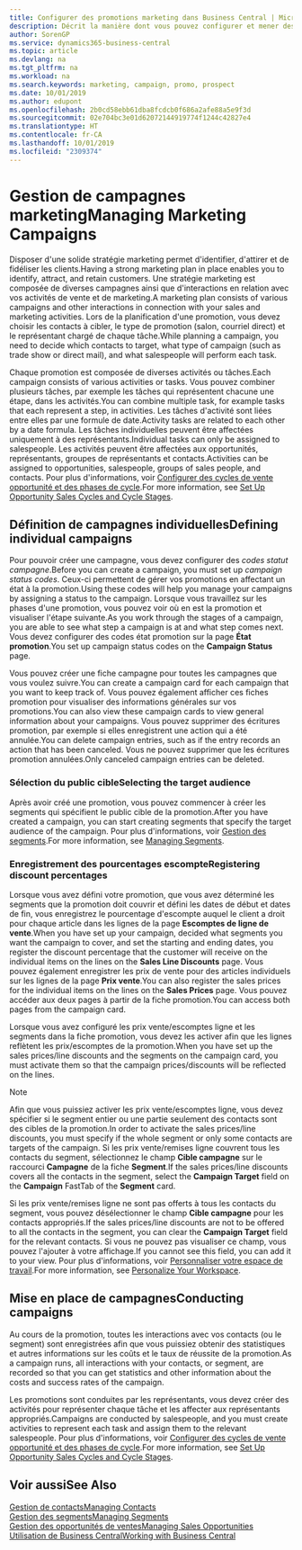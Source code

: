 ```yaml
---
title: Configurer des promotions marketing dans Business Central | Microsoft Docs
description: Décrit la manière dont vous pouvez configurer et mener des promotions marketing dans Business Central afin de vous aider à identifier et attirer des prospects et à fidéliser les clients.
author: SorenGP
ms.service: dynamics365-business-central
ms.topic: article
ms.devlang: na
ms.tgt_pltfrm: na
ms.workload: na
ms.search.keywords: marketing, campaign, promo, prospect
ms.date: 10/01/2019
ms.author: edupont
ms.openlocfilehash: 2b0cd58ebb61dba8fcdcb0f686a2afe88a5e9f3d
ms.sourcegitcommit: 02e704bc3e01d62072144919774f1244c42827e4
ms.translationtype: HT
ms.contentlocale: fr-CA
ms.lasthandoff: 10/01/2019
ms.locfileid: "2309374"
---
```

# <a name="managing-marketing-campaigns"></a><span data-ttu-id="d11c7-103">Gestion de campagnes marketing</span><span class="sxs-lookup"><span data-stu-id="d11c7-103">Managing Marketing Campaigns</span></span>
<span data-ttu-id="d11c7-104">Disposer d'une solide stratégie marketing permet d'identifier, d'attirer et de fidéliser les clients.</span><span class="sxs-lookup"><span data-stu-id="d11c7-104">Having a strong marketing plan in place enables you to identify, attract, and retain customers.</span></span> <span data-ttu-id="d11c7-105">Une stratégie marketing est composée de diverses campagnes ainsi que d'interactions en relation avec vos activités de vente et de marketing.</span><span class="sxs-lookup"><span data-stu-id="d11c7-105">A marketing plan consists of various campaigns and other interactions in connection with your sales and marketing activities.</span></span> <span data-ttu-id="d11c7-106">Lors de la planification d'une promotion, vous devez choisir les contacts à cibler, le type de promotion (salon, courriel direct) et le représentant chargé de chaque tâche.</span><span class="sxs-lookup"><span data-stu-id="d11c7-106">While planning a campaign, you need to decide which contacts to target, what type of campaign (such as trade show or direct mail), and what salespeople will perform each task.</span></span>

<span data-ttu-id="d11c7-107">Chaque promotion est composée de diverses activités ou tâches.</span><span class="sxs-lookup"><span data-stu-id="d11c7-107">Each campaign consists of various activities or tasks.</span></span> <span data-ttu-id="d11c7-108">Vous pouvez combiner plusieurs tâches, par exemple les tâches qui représentent chacune une étape, dans les activités.</span><span class="sxs-lookup"><span data-stu-id="d11c7-108">You can combine multiple task, for example tasks that each represent a step, in activities.</span></span> <span data-ttu-id="d11c7-109">Les tâches d'activité sont liées entre elles par une formule de date.</span><span class="sxs-lookup"><span data-stu-id="d11c7-109">Activity tasks are related to each other by a date formula.</span></span> <span data-ttu-id="d11c7-110">Les tâches individuelles peuvent être affectées uniquement à des représentants.</span><span class="sxs-lookup"><span data-stu-id="d11c7-110">Individual tasks can only be assigned to salespeople.</span></span> <span data-ttu-id="d11c7-111">Les activités peuvent être affectées aux opportunités, représentants, groupes de représentants et contacts.</span><span class="sxs-lookup"><span data-stu-id="d11c7-111">Activities can be assigned to opportunities, salespeople, groups of sales people, and contacts.</span></span> <span data-ttu-id="d11c7-112">Pour plus d'informations, voir [Configurer des cycles de vente opportunité et des phases de cycle](marketing-how-setup-opportunity-sales-cycles-stages.md).</span><span class="sxs-lookup"><span data-stu-id="d11c7-112">For more information, see [Set Up Opportunity Sales Cycles and Cycle Stages](marketing-how-setup-opportunity-sales-cycles-stages.md).</span></span>

## <a name="defining-individual-campaigns"></a><span data-ttu-id="d11c7-113">Définition de campagnes individuelles</span><span class="sxs-lookup"><span data-stu-id="d11c7-113">Defining individual campaigns</span></span>
<span data-ttu-id="d11c7-114">Pour pouvoir créer une campagne, vous devez configurer des *codes statut campagne*.</span><span class="sxs-lookup"><span data-stu-id="d11c7-114">Before you can create a campaign, you must set up *campaign status codes*.</span></span> <span data-ttu-id="d11c7-115">Ceux-ci permettent de gérer vos promotions en affectant un état à la promotion.</span><span class="sxs-lookup"><span data-stu-id="d11c7-115">Using these codes will help you manage your campaigns by assigning a status to the campaign.</span></span> <span data-ttu-id="d11c7-116">Lorsque vous travaillez sur les phases d'une promotion, vous pouvez voir où en est la promotion et visualiser l'étape suivante.</span><span class="sxs-lookup"><span data-stu-id="d11c7-116">As you work through the stages of a campaign, you are able to see what step a campaign is at and what step comes next.</span></span> <span data-ttu-id="d11c7-117">Vous devez configurer des codes état promotion sur la page **État promotion**.</span><span class="sxs-lookup"><span data-stu-id="d11c7-117">You set up campaign status codes on the **Campaign Status** page.</span></span>

<span data-ttu-id="d11c7-118">Vous pouvez créer une fiche campagne pour toutes les campagnes que vous voulez suivre.</span><span class="sxs-lookup"><span data-stu-id="d11c7-118">You can create a campaign card for each campaign that you want to keep track of.</span></span> <span data-ttu-id="d11c7-119">Vous pouvez également afficher ces fiches promotion pour visualiser des informations générales sur vos promotions.</span><span class="sxs-lookup"><span data-stu-id="d11c7-119">You can also view these campaign cards to view general information about your campaigns.</span></span>
<span data-ttu-id="d11c7-120">Vous pouvez supprimer des écritures promotion, par exemple si elles enregistrent une action qui a été annulée.</span><span class="sxs-lookup"><span data-stu-id="d11c7-120">You can delete campaign entries, such as if the entry records an action that has been canceled.</span></span> <span data-ttu-id="d11c7-121">Vous ne pouvez supprimer que les écritures promotion annulées.</span><span class="sxs-lookup"><span data-stu-id="d11c7-121">Only canceled campaign entries can be deleted.</span></span>

### <a name="selecting-the-target-audience"></a><span data-ttu-id="d11c7-122">Sélection du public cible</span><span class="sxs-lookup"><span data-stu-id="d11c7-122">Selecting the target audience</span></span>
<span data-ttu-id="d11c7-123">Après avoir créé une promotion, vous pouvez commencer à créer les segments qui spécifient le public cible de la promotion.</span><span class="sxs-lookup"><span data-stu-id="d11c7-123">After you have created a campaign, you can start creating segments that specify the target audience of the campaign.</span></span> <span data-ttu-id="d11c7-124">Pour plus d'informations, voir [Gestion des segments](marketing-segments.md).</span><span class="sxs-lookup"><span data-stu-id="d11c7-124">For more information, see [Managing Segments](marketing-segments.md).</span></span>

### <a name="registering-discount-percentages"></a><span data-ttu-id="d11c7-125">Enregistrement des pourcentages escompte</span><span class="sxs-lookup"><span data-stu-id="d11c7-125">Registering discount percentages</span></span>
<span data-ttu-id="d11c7-126">Lorsque vous avez défini votre promotion, que vous avez déterminé les segments que la promotion doit couvrir et défini les dates de début et dates de fin, vous enregistrez le pourcentage d'escompte auquel le client a droit pour chaque article dans les lignes de la page **Escomptes de ligne de vente**.</span><span class="sxs-lookup"><span data-stu-id="d11c7-126">When you have set up your campaign, decided what segments you want the campaign to cover, and set the starting and ending dates, you register the discount percentage that the customer will receive on the individual items on the lines on the **Sales Line Discounts** page.</span></span> <span data-ttu-id="d11c7-127">Vous pouvez également enregistrer les prix de vente pour des articles individuels sur les lignes de la page **Prix vente**.</span><span class="sxs-lookup"><span data-stu-id="d11c7-127">You can also register the sales prices for the individual items on the lines on the **Sales Prices** page.</span></span> <span data-ttu-id="d11c7-128">Vous pouvez accéder aux deux pages à partir de la fiche promotion.</span><span class="sxs-lookup"><span data-stu-id="d11c7-128">You can access both pages from the campaign card.</span></span>

 <span data-ttu-id="d11c7-129">Lorsque vous avez configuré les prix vente/escomptes ligne et les segments dans la fiche promotion, vous devez les activer afin que les lignes reflètent les prix/escomptes de la promotion.</span><span class="sxs-lookup"><span data-stu-id="d11c7-129">When you have set up the sales prices/line discounts and the segments on the campaign card, you must activate them so that the campaign prices/discounts will be reflected on the lines.</span></span>

> [!NOTE]  
>   <span data-ttu-id="d11c7-130">Afin que vous puissiez activer les prix vente/escomptes ligne, vous devez spécifier si le segment entier ou une partie seulement des contacts sont des cibles de la promotion.</span><span class="sxs-lookup"><span data-stu-id="d11c7-130">In order to activate the sales prices/line discounts, you must specify if the whole segment or only some contacts are targets of the campaign.</span></span> <span data-ttu-id="d11c7-131">Si les prix vente/remises ligne couvrent tous les contacts du segment, sélectionnez le champ **Cible campagne** sur le raccourci **Campagne** de la fiche **Segment**.</span><span class="sxs-lookup"><span data-stu-id="d11c7-131">If the sales prices/line discounts covers all the contacts in the segment, select the **Campaign Target** field on the **Campaign** FastTab of the **Segment** card.</span></span>

<span data-ttu-id="d11c7-132">Si les prix vente/remises ligne ne sont pas offerts à tous les contacts du segment, vous pouvez désélectionner le champ **Cible campagne** pour les contacts appropriés.</span><span class="sxs-lookup"><span data-stu-id="d11c7-132">If the sales prices/line discounts are not to be offered to all the contacts in the segment, you can clear the **Campaign Target** field for the relevant contacts.</span></span> <span data-ttu-id="d11c7-133">Si vous ne pouvez pas visualiser ce champ, vous pouvez l'ajouter à votre affichage.</span><span class="sxs-lookup"><span data-stu-id="d11c7-133">If you cannot see this field, you can add it to your view.</span></span> <span data-ttu-id="d11c7-134">Pour plus d'informations, voir [Personnaliser votre espace de travail](ui-personalization-user.md).</span><span class="sxs-lookup"><span data-stu-id="d11c7-134">For more information, see [Personalize Your Workspace](ui-personalization-user.md).</span></span>

## <a name="conducting-campaigns"></a><span data-ttu-id="d11c7-135">Mise en place de campagnes</span><span class="sxs-lookup"><span data-stu-id="d11c7-135">Conducting campaigns</span></span>
<span data-ttu-id="d11c7-136">Au cours de la promotion, toutes les interactions avec vos contacts (ou le segment) sont enregistrées afin que vous puissiez obtenir des statistiques et autres informations sur les coûts et le taux de réussite de la promotion.</span><span class="sxs-lookup"><span data-stu-id="d11c7-136">As a campaign runs, all interactions with your contacts, or segment, are recorded so that you can get statistics and other information about the costs and success rates of the campaign.</span></span>

<span data-ttu-id="d11c7-137">Les promotions sont conduites par les représentants, vous devez créer des activités pour représenter chaque tâche et les affecter aux représentants appropriés.</span><span class="sxs-lookup"><span data-stu-id="d11c7-137">Campaigns are conducted by salespeople, and you must create activities to represent each task and assign them to the relevant salespeople.</span></span> <span data-ttu-id="d11c7-138">Pour plus d'informations, voir [Configurer des cycles de vente opportunité et des phases de cycle](marketing-how-setup-opportunity-sales-cycles-stages.md).</span><span class="sxs-lookup"><span data-stu-id="d11c7-138">For more information, see [Set Up Opportunity Sales Cycles and Cycle Stages](marketing-how-setup-opportunity-sales-cycles-stages.md).</span></span>

## <a name="see-also"></a><span data-ttu-id="d11c7-139">Voir aussi</span><span class="sxs-lookup"><span data-stu-id="d11c7-139">See Also</span></span>
[<span data-ttu-id="d11c7-140">Gestion de contacts</span><span class="sxs-lookup"><span data-stu-id="d11c7-140">Managing Contacts</span></span>](marketing-contacts.md)  
[<span data-ttu-id="d11c7-141">Gestion des segments</span><span class="sxs-lookup"><span data-stu-id="d11c7-141">Managing Segments</span></span>](marketing-segments.md)  
[<span data-ttu-id="d11c7-142">Gestion des opportunités de ventes</span><span class="sxs-lookup"><span data-stu-id="d11c7-142">Managing Sales Opportunities</span></span>](marketing-manage-sales-opportunities.md)  
[<span data-ttu-id="d11c7-143">Utilisation de Business Central</span><span class="sxs-lookup"><span data-stu-id="d11c7-143">Working with Business Central</span></span>](ui-work-product.md)  
